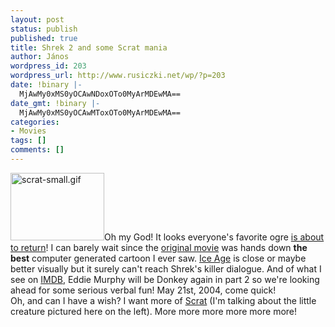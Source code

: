 ```yaml
---
layout: post
status: publish
published: true
title: Shrek 2 and some Scrat mania
author: János
wordpress_id: 203
wordpress_url: http://www.rusiczki.net/wp/?p=203
date: !binary |-
  MjAwMy0xMS0yOCAwNDoxOTo0MyArMDEwMA==
date_gmt: !binary |-
  MjAwMy0xMS0yOCAwMToxOTo0MyArMDEwMA==
categories:
- Movies
tags: []
comments: []
---
```

<p><img alt="scrat-small.gif" src="http://www.rusiczki.net/blog/blogpics/scrat-small.gif" width="150" height="108" border="0" class="postimage"/>Oh my God! It looks everyone's favorite ogre <a href="http://www.apple.com/trailers/dreamworks/shrek_2/" title="A really green trailer!">is about to return</a>! I can barely wait since the <a href="http://www.imdb.com/title/tt0126029/" title="Shrek">original movie</a> was hands down <b>the best</b> computer generated cartoon I ever saw. <a href="http://www.imdb.com/title/tt0268380/">Ice Age</a> is close or maybe better visually but it surely can't reach Shrek's killer dialogue. And of what I see on <a href="http://www.imdb.com/" title="The Internet Movie Database">IMDB</a>, Eddie Murphy will be Donkey again in part 2 so we're looking ahead for some serious verbal fun! May 21st, 2004, come quick!<br />
Oh, and can I have a wish? I want more of <a href="http://www.imdb.com/title/tt0342965/" title="Scrat in gone nutty">Scrat</a> (I'm talking about the little creature pictured here on the left). More more more more more more!</p>
